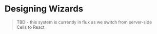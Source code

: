 # Designing Wizards

> TBD - this system is currently in flux as we switch from server-side Cells to React

